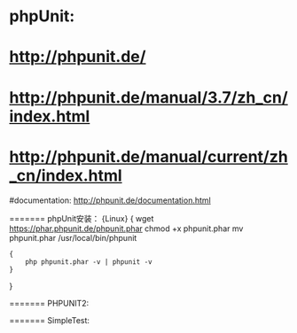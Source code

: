 phpUnit:
=======
http://phpunit.de/
=======
http://phpunit.de/manual/3.7/zh_cn/index.html
=======
http://phpunit.de/manual/current/zh_cn/index.html
=======
#documentation:
http://phpunit.de/documentation.html

=======
phpUnit安装： {Linux}
{
	wget https://phar.phpunit.de/phpunit.phar
	chmod +x phpunit.phar
	mv phpunit.phar /usr/local/bin/phpunit

	{
		php phpunit.phar -v | phpunit -v
	}
}


=======
PHPUNIT2:



=======
SimpleTest:
